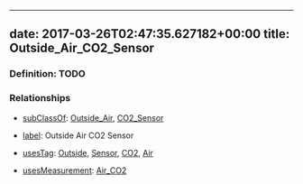
---
date: 2017-03-26T02:47:35.627182+00:00
title: Outside_Air_CO2_Sensor
---
### Definition: TODO

### Relationships

* [subClassOf](http://www.w3.org/2000/01/rdf-schema#subClassOf): [Outside_Air](https://brickschema.org/schema/1.0/Brick#Outside_Air), [CO2_Sensor](https://brickschema.org/schema/1.0/Brick#CO2_Sensor)

* [label](http://www.w3.org/2000/01/rdf-schema#label): Outside Air CO2 Sensor

* [usesTag](https://brickschema.org/schema/1.0/BrickFrame#usesTag): [Outside](https://brickschema.org/schema/1.0/BrickTag#Outside), [Sensor](https://brickschema.org/schema/1.0/BrickTag#Sensor), [CO2](https://brickschema.org/schema/1.0/BrickTag#CO2), [Air](https://brickschema.org/schema/1.0/BrickTag#Air)

* [usesMeasurement](https://brickschema.org/schema/1.0/BrickFrame#usesMeasurement): [Air_CO2](https://brickschema.org/schema/1.0/Brick#Air_CO2)
